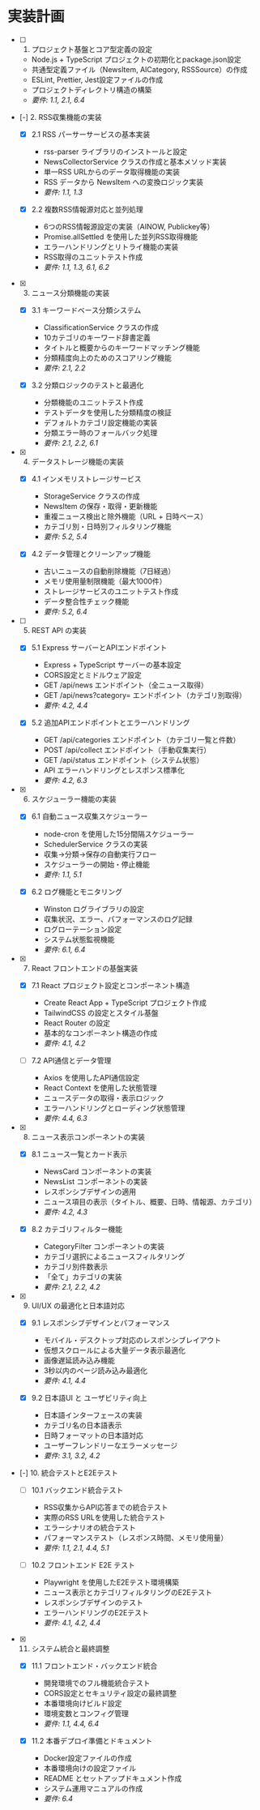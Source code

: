 # 実装計画

- [ ] 1. プロジェクト基盤とコア型定義の設定
  - Node.js + TypeScript プロジェクトの初期化とpackage.json設定
  - 共通型定義ファイル（NewsItem, AICategory, RSSSource）の作成
  - ESLint, Prettier, Jest設定ファイルの作成
  - プロジェクトディレクトリ構造の構築
  - _要件: 1.1, 2.1, 6.4_

- [-] 2. RSS収集機能の実装
  - [x] 2.1 RSS パーサーサービスの基本実装
    - rss-parser ライブラリのインストールと設定
    - NewsCollectorService クラスの作成と基本メソッド実装
    - 単一RSS URLからのデータ取得機能の実装
    - RSS データから NewsItem への変換ロジック実装
    - _要件: 1.1, 1.3_

  - [x] 2.2 複数RSS情報源対応と並列処理
    - 6つのRSS情報源設定の実装（AINOW, Publickey等）
    - Promise.allSettled を使用した並列RSS取得機能
    - エラーハンドリングとリトライ機能の実装
    - RSS取得のユニットテスト作成
    - _要件: 1.1, 1.3, 6.1, 6.2_

- [x] 3. ニュース分類機能の実装
  - [x] 3.1 キーワードベース分類システム
    - ClassificationService クラスの作成
    - 10カテゴリのキーワード辞書定義
    - タイトルと概要からのキーワードマッチング機能
    - 分類精度向上のためのスコアリング機能
    - _要件: 2.1, 2.2_

  - [x] 3.2 分類ロジックのテストと最適化
    - 分類機能のユニットテスト作成
    - テストデータを使用した分類精度の検証
    - デフォルトカテゴリ設定機能の実装
    - 分類エラー時のフォールバック処理
    - _要件: 2.1, 2.2, 6.1_

- [x] 4. データストレージ機能の実装
  - [x] 4.1 インメモリストレージサービス
    - StorageService クラスの作成
    - NewsItem の保存・取得・更新機能
    - 重複ニュース検出と除外機能（URL + 日時ベース）
    - カテゴリ別・日時別フィルタリング機能
    - _要件: 5.2, 5.4_

  - [x] 4.2 データ管理とクリーンアップ機能
    - 古いニュースの自動削除機能（7日経過）
    - メモリ使用量制限機能（最大1000件）
    - ストレージサービスのユニットテスト作成
    - データ整合性チェック機能
    - _要件: 5.2, 6.4_

- [ ] 5. REST API の実装
  - [x] 5.1 Express サーバーとAPIエンドポイント
    - Express + TypeScript サーバーの基本設定
    - CORS設定とミドルウェア設定
    - GET /api/news エンドポイント（全ニュース取得）
    - GET /api/news?category= エンドポイント（カテゴリ別取得）
    - _要件: 4.2, 4.4_

  - [x] 5.2 追加APIエンドポイントとエラーハンドリング
    - GET /api/categories エンドポイント（カテゴリ一覧と件数）
    - POST /api/collect エンドポイント（手動収集実行）
    - GET /api/status エンドポイント（システム状態）
    - API エラーハンドリングとレスポンス標準化
    - _要件: 4.2, 6.3_

- [x] 6. スケジューラー機能の実装
  - [x] 6.1 自動ニュース収集スケジューラー
    - node-cron を使用した15分間隔スケジューラー
    - SchedulerService クラスの実装
    - 収集→分類→保存の自動実行フロー
    - スケジューラーの開始・停止機能
    - _要件: 1.1, 5.1_

  - [x] 6.2 ログ機能とモニタリング
    - Winston ログライブラリの設定
    - 収集状況、エラー、パフォーマンスのログ記録
    - ログローテーション設定
    - システム状態監視機能
    - _要件: 6.1, 6.4_

- [x] 7. React フロントエンドの基盤実装
  - [x] 7.1 React プロジェクト設定とコンポーネント構造
    - Create React App + TypeScript プロジェクト作成
    - TailwindCSS の設定とスタイル基盤
    - React Router の設定
    - 基本的なコンポーネント構造の作成
    - _要件: 4.1, 4.2_

  - [ ] 7.2 API通信とデータ管理





    - Axios を使用したAPI通信設定
    - React Context を使用した状態管理
    - ニュースデータの取得・表示ロジック
    - エラーハンドリングとローディング状態管理
    - _要件: 4.4, 6.3_

- [x] 8. ニュース表示コンポーネントの実装
  - [x] 8.1 ニュース一覧とカード表示
    - NewsCard コンポーネントの実装
    - NewsList コンポーネントの実装
    - レスポンシブデザインの適用
    - ニュース項目の表示（タイトル、概要、日時、情報源、カテゴリ）
    - _要件: 4.2, 4.3_

  - [x] 8.2 カテゴリフィルター機能
    - CategoryFilter コンポーネントの実装
    - カテゴリ選択によるニュースフィルタリング
    - カテゴリ別件数表示
    - 「全て」カテゴリの実装
    - _要件: 2.1, 2.2, 4.2_

- [x] 9. UI/UX の最適化と日本語対応
  - [x] 9.1 レスポンシブデザインとパフォーマンス
    - モバイル・デスクトップ対応のレスポンシブレイアウト
    - 仮想スクロールによる大量データ表示最適化
    - 画像遅延読み込み機能
    - 3秒以内のページ読み込み最適化
    - _要件: 4.1, 4.4_

  - [x] 9.2 日本語UI と ユーザビリティ向上
    - 日本語インターフェースの実装
    - カテゴリ名の日本語表示
    - 日時フォーマットの日本語対応
    - ユーザーフレンドリーなエラーメッセージ
    - _要件: 3.1, 3.2, 4.2_

- [-] 10. 統合テストとE2Eテスト
  - [ ] 10.1 バックエンド統合テスト
    - RSS収集からAPI応答までの統合テスト
    - 実際のRSS URLを使用した統合テスト
    - エラーシナリオの統合テスト
    - パフォーマンステスト（レスポンス時間、メモリ使用量）
    - _要件: 1.1, 2.1, 4.4, 5.1_

  - [ ] 10.2 フロントエンド E2E テスト
    - Playwright を使用したE2Eテスト環境構築
    - ニュース表示とカテゴリフィルタリングのE2Eテスト
    - レスポンシブデザインのテスト
    - エラーハンドリングのE2Eテスト
    - _要件: 4.1, 4.2, 4.4_

- [x] 11. システム統合と最終調整
  - [x] 11.1 フロントエンド・バックエンド統合
    - 開発環境でのフル機能統合テスト
    - CORS設定とセキュリティ設定の最終調整
    - 本番環境向けビルド設定
    - 環境変数とコンフィグ管理
    - _要件: 1.1, 4.4, 6.4_

  - [x] 11.2 本番デプロイ準備とドキュメント
    - Docker設定ファイルの作成
    - 本番環境向けの設定ファイル
    - README とセットアップドキュメント作成
    - システム運用マニュアルの作成
    - _要件: 6.4_
